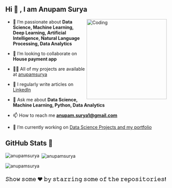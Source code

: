 ## Hi 👋 , I am Anupam Surya

<img align="right" alt="Coding" width="250" src="https://media.giphy.com/media/M9gbBd9nbDrOTu1Mqx/giphy.gif"/>

- 🌱 I’m passionate about **Data Science, Machine Learning, Deep Learning, Artificial Intelligence, Natural Language Processing, Data Analytics**

- 👯 I’m looking to collaborate on **House payment app**

- 👨‍💻 All of my projects are available at [anupamsurya](https://github.com/anupamsurya)

- 📝 I regularly write articles on [LinkedIn](https://www.linkedin.com/in/anupam-suryawanshi/)

- 💬 Ask me about **Data Science, Machine Learning, Python, Data Analytics**

- 📫 How to reach me **anupam.surya1@gmail.com**

- 🔭 I’m currently working on [Data Science Projects and my portfolio](https://github.com/anupamsurya)

## GitHub Stats 💯
<p><img align="left" src="https://github-readme-stats.vercel.app/api/top-langs?username=anupamsurya&show_icons=true&locale=en&layout=compact" alt="anupamsurya" /></p>

<p>&nbsp;<img align="center" src="https://github-readme-stats.vercel.app/api?username=anupamsurya&show_icons=true&locale=en" alt="anupamsurya" /></p>

<p><img align="center" src="https://github-readme-streak-stats.herokuapp.com/?user=anupamsurya&" alt="anupamsurya" /></p>

### 𝚂𝚑𝚘𝚠 𝚜𝚘𝚖𝚎 ❤️ 𝚋𝚢 𝚜𝚝𝚊𝚛𝚛𝚒𝚗𝚐 𝚜𝚘𝚖𝚎 𝚘𝚏 𝚝𝚑𝚎 𝚛𝚎𝚙𝚘𝚜𝚒𝚝𝚘𝚛𝚒𝚎𝚜!
<!--
**anupamsurya/anupamsurya** is a ✨ _special_ ✨ repository because its `README.md` (this file) appears on your GitHub profile.

Here are some ideas to get you started:

- 🔭 I’m currently working on ...
- 🌱 I’m currently learning ...
- 👯 I’m looking to collaborate on ...
- 🤔 I’m looking for help with ...
- 💬 Ask me about ...
- 📫 How to reach me: ...
- 😄 Pronouns: ...
- ⚡ Fun fact: ...
-->
